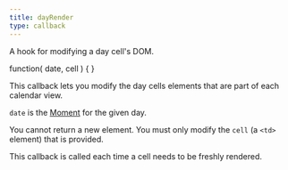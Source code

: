 ```yaml
---
title: dayRender
type: callback
---
```


A hook for modifying a day cell's DOM.

<div class='spec' markdown='1'>
function( date, cell ) { }
</div>

This callback lets you modify the day cells elements that are part of each calendar view.

`date` is the [Moment](moment) for the given day.

You cannot return a new element. You must only modify the `cell` (a `<td>` element) that is provided.

This callback is called each time a cell needs to be freshly rendered.
